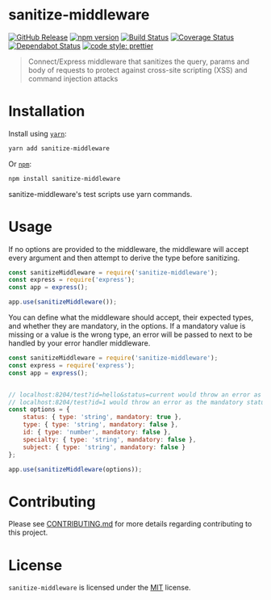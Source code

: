 # sanitize-middleware

[![GitHub Release](https://img.shields.io/github/release/Fdawgs/sanitize-middleware.svg)](https://github.com/Fdawgs/sanitize-middleware/releases/latest/) [![npm version](https://img.shields.io/npm/v/sanitize-middleware)](https://www.npmjs.com/package/sanitize-middleware)
[![Build Status](https://travis-ci.org/Fdawgs/sanitize-middleware.svg?branch=master)](https://travis-ci.org/Fdawgs/sanitize-middleware) [![Coverage Status](https://coveralls.io/repos/github/Fdawgs/sanitize-middleware/badge.svg?branch=master)](https://coveralls.io/github/Fdawgs/sanitize-middleware?branch=master) [![Dependabot Status](https://api.dependabot.com/badges/status?host=github&identifier=244321598)](https://dependabot.com) [![code style: prettier](https://img.shields.io/badge/code_style-prettier-ff69b4.svg?style=flat-square)](https://github.com/prettier/prettier)

> Connect/Express middleware that sanitizes the query, params and body of requests to protect against cross-site scripting (XSS) and command injection attacks

# Installation

Install using [`yarn`](https://yarnpkg.com/en/package/sanitize-middleware):

```bash
yarn add sanitize-middleware
```

Or [`npm`](https://www.npmjs.com/package/sanitize-middleware):

```bash
npm install sanitize-middleware
```

sanitize-middleware's test scripts use yarn commands.


# Usage

If no options are provided to the middleware, the middleware will accept every argument and then attempt to derive the type before sanitizing.

```js
const sanitizeMiddleware = require('sanitize-middleware');
const express = require('express');
const app = express();

app.use(sanitizeMiddleware());
```

You can define what the middleware should accept, their expected types, and whether they are mandatory, in the options.
If a mandatory value is missing or a value is the wrong type, an error will be passed to next to be handled by your error handler middleware.

```js
const sanitizeMiddleware = require('sanitize-middleware');
const express = require('express');
const app = express();


// localhost:8204/test?id=hello&status=current would throw an error as type of the id query key is wrong
// localhost:8204/test?id=1 would throw an error as the mandatory status query key is missing
const options = {
	status: { type: 'string', mandatory: true },
	type: { type: 'string', mandatory: false },
	id: { type: 'number', mandatory: false },
	specialty: { type: 'string', mandatory: false },
	subject: { type: 'string', mandatory: false }
};

app.use(sanitizeMiddleware(options));
```

# Contributing

Please see [CONTRIBUTING.md](https://github.com/Fdawgs/sanitize-middleware/blob/master/CONTRIBUTING.md) for more details regarding contributing to this project.

# License

`sanitize-middleware` is licensed under the [MIT](https://github.com/Fdawgs/sanitize-middleware/blob/master/LICENSE) license.
